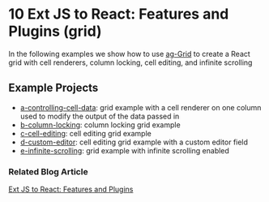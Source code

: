 # 10 Ext JS to React: Features and Plugins (grid)

In the following examples we show how to use [ag-Grid](https://www.npmjs.com/package/ag-grid) to create a React grid with cell renderers, column locking, cell editing, and infinite scrolling

## Example Projects

 - [a-controlling-cell-data](./a-controlling-cell-data): grid example with a  cell renderer on one column used to modify the output of the data passed in
 - [b-column-locking](./b-column-locking): column locking grid example
 - [c-cell-editing](./c-cell-editing): cell editing grid example
 - [d-custom-editor](./d-custom-editor): cell editing grid example with a custom editor field
 - [e-infinite-scrolling](./e-infinite-scrolling): grid example with infinite scrolling enabled

### Related Blog Article

[Ext JS to React: Features and Plugins](https://moduscreate.com/blog/ext-js-react-features-plugins/)
